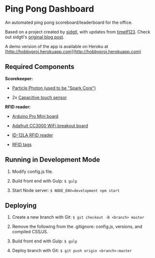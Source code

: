 # Ping Pong Dashboard

An automated ping pong scoreboard/leaderboard for the office.

Based on a project created by [sidgtl](https://github.com/sidgtl/Ping-Pong), with updates from [timelf123](https://github.com/timelf123/Ping-Pong). Check out sidgtl's [original blog post](http://sidigital.co/blog/lab-notes-hacking-our-ping-pong-table).

A demo version of the app is available on Heroku at [http://hobbyproj.herokuapp.com](http://hobbyproj.herokuapp.com)


## Required Components

**Scorekeeper:**

- [Particle Photon (used to be "Spark Core")](https://store.particle.io/collections/photon)

- 2x [Capacitive touch sensor](https://www.adafruit.com/product/1374)

**RFID reader:**

- [Arduino Pro Mini board](http://www.arduino.cc/en/Main/ArduinoBoardProMini)

- [Adafruit CC3000 WiFi breakout board](https://www.adafruit.com/products/1469)

- [ID-12LA RFID reader](https://www.coolcomponents.co.uk/rfid-reader-id-12la-125-khz.html)

- [RFID tags](http://www.amazon.com/100pcs-125khz-Wholesale-Proximity-Keyfobs/dp/B00H1HGPH2)


## Running in Development Mode

1. Modify config.js file.

2. Build front end with Gulp: ```$ gulp```

3. Start Node server: ```$ NODE_ENV=development npm start```


## Deploying

1. Create a new branch with Git: ```$ git checkout -B <branch> master```

2. Remove the following from the .gitignore: config.js, versions, and compiled CSS/JS.

3. Build front end with Gulp: ```$ gulp```

4. Deploy branch with Git: ```$ git push origin <branch>:master```
